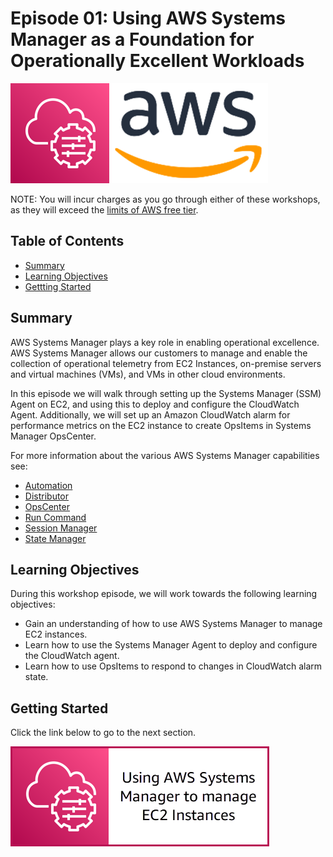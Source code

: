 # Episode 01: Using AWS Systems Manager as a Foundation for Operationally Excellent Workloads

![](/operational_excellence/media/ssm-aws-logo.png)

NOTE: You will incur charges as you go through either of these workshops, as they will exceed the [limits of AWS free tier](http://docs.aws.amazon.com/awsaccountbilling/latest/aboutv2/free-tier-limits.html).

## Table of Contents

- [Summary](#summary)
- [Learning Objectives](#learning-objectives)
- [Gettting Started](#getting-started)

## Summary

AWS Systems Manager plays a key role in enabling operational excellence. AWS Systems Manager allows our customers to manage and enable the collection of operational telemetry from EC2 Instances, on-premise servers and virtual machines (VMs), and VMs in other cloud environments.

In this episode we will walk through setting up the Systems Manager (SSM) Agent on EC2, and using this to deploy and configure the CloudWatch Agent. Additionally, we will set up an Amazon CloudWatch alarm for performance metrics on the EC2 instance to create OpsItems in Systems Manager OpsCenter.

For more information about the various AWS Systems Manager capabilities see:

- [Automation](https://docs.aws.amazon.com/systems-manager/latest/userguide/systems-manager-automation.html)
- [Distributor](https://docs.aws.amazon.com/systems-manager/latest/userguide/distributor.html)
- [OpsCenter](https://docs.aws.amazon.com/systems-manager/latest/userguide/OpsCenter.html)
- [Run Command](https://docs.aws.amazon.com/systems-manager/latest/userguide/execute-remote-commands.html)
- [Session Manager](https://docs.aws.amazon.com/systems-manager/latest/userguide/session-manager.html)
- [State Manager](https://docs.aws.amazon.com/en_us/systems-manager/latest/userguide/systems-manager-state.html)

## Learning Objectives

During this workshop episode, we will work towards the following learning objectives:

- Gain an understanding of how to use AWS Systems Manager to manage EC2 instances.
- Learn how to use the Systems Manager Agent to deploy and configure the CloudWatch agent.
- Learn how to use OpsItems to respond to changes in CloudWatch alarm state.

## Getting Started

Click the link below to go to the next section.

[![](/operational_excellence/media/episode-01-step-01-manage-ec2.png)](/operational_excellence/episode-01-step-01-manage-ec2.md)
